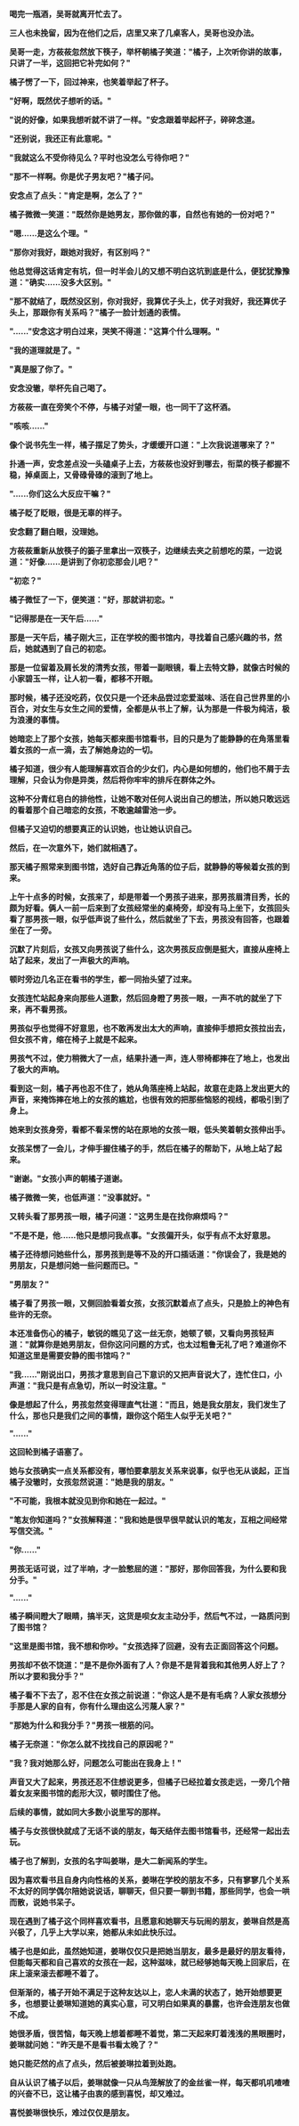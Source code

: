 <link rel="stylesheet" href="../../styles/text.css" />

**喝完一瓶酒，吴哥就离开忙去了。**

**三人也未挽留，因为在他们之后，店里又来了几桌客人，吴哥也没办法。**

**吴哥一走，方莜莜忽然放下筷子，举杯朝橘子笑道："橘子，上次听你讲的故事，只讲了一半，这回把它补完如何？"**

**橘子愣了一下，回过神来，也笑着举起了杯子。**

**"好啊，既然优子想听的话。"**

**"说的好像，如果我想听就不讲了一样。"安念跟着举起杯子，碎碎念道。**

**"还别说，我还正有此意呢。"**

**"我就这么不受你待见么？平时也没怎么亏待你吧？"**

**"那不一样啊。你是优子男友吧？"橘子问。**

**安念点了点头："肯定是啊，怎么了？"**

**橘子微微一笑道："既然你是她男友，那你做的事，自然也有她的一份对吧？"**

**"嗯......是这么个理。"**

**"那你对我好，跟她对我好，有区别吗？"**

**他总觉得这话肯定有坑，但一时半会儿的又想不明白这坑到底是什么，便犹犹豫豫道："确实......没多大区别。"**

**"那不就结了，既然没区别，你对我好，我算优子头上，优子对我好，我还算优子头上，那跟你有关系吗？"橘子一脸计划通的表情。**

**"......"安念这才明白过来，哭笑不得道："这算个什么理啊。"**

**"我的道理就是了。"**

**"真是服了你了。"**

**安念没辙，举杯先自己喝了。**

**方莜莜一直在旁笑个不停，与橘子对望一眼，也一同干了这杯酒。**

**"咳咳......"**

**像个说书先生一样，橘子摆足了势头，才缓缓开口道："上次我说道哪来了？"**

**扑通一声，安念差点没一头磕桌子上去，方莜莜也没好到哪去，衔菜的筷子都握不稳，掉桌面上，又骨碌骨碌的滚到了地上。**

**"......你们这么大反应干嘛？"**

**橘子眨了眨眼，很是无辜的样子。**

**安念翻了翻白眼，没理她。**

**方莜莜重新从放筷子的篓子里拿出一双筷子，边继续去夹之前想吃的菜，一边说道："好像......是讲到了你初恋那会儿吧？"**

**"初恋？"**

**橘子微怔了一下，便笑道："好，那就讲初恋。"**

**"记得那是在一天午后......"**

**那是一天午后，橘子刚大三，正在学校的图书馆内，寻找着自己感兴趣的书，然后，她就遇到了自己的初恋。**

**那是一位留着及肩长发的清秀女孩，带着一副眼镜，看上去特文静，就像古时候的小家碧玉一样，让人初一看，都移不开眼。**

**那时候，橘子还没吃药，仅仅只是一个还未品尝过恋爱滋味、活在自己世界里的小百合，对女生与女生之间的爱情，全都是从书上了解，认为那是一件极为纯洁，极为浪漫的事情。**

**她暗恋上了那个女孩，她每天都来图书馆看书，目的只是为了能静静的在角落里看着女孩的一点一滴，去了解她身边的一切。**

**橘子知道，很少有人能理解喜欢百合的少女们，内心是如何想的，他们也不屑于去理解，只会认为你是异类，然后将你牢牢的排斥在群体之外。**

**这种不分青红皂白的排他性，让她不敢对任何人说出自己的想法，所以她只敢远远的看着那个自己暗恋的女孩，不敢逾越雷池一步。**

**但橘子又迫切的想要真正的认识她，也让她认识自己。**

**然后，在一次意外下，她们就相遇了。**

**那天橘子照常来到图书馆，选好自己靠近角落的位子后，就静静的等候着女孩的到来。**

**上午十点多的时候，女孩来了，却是带着一个男孩子进来，那男孩眉清目秀，长的颇为好看。俩人一前一后来到了女孩经常坐的桌椅旁，却没有马上坐下，女孩回头看了那男孩一眼，似乎低声说了些什么，然后就坐了下去，男孩没有回答，也跟着坐在了一旁。**

**沉默了片刻后，女孩又向男孩说了些什么，这次男孩反应倒是挺大，直接从座椅上站了起来，发出了一声极大的声响。**

**顿时旁边几名正在看书的学生，都一同抬头望了过来。**

**女孩连忙站起身来向那些人道歉，然后回身瞪了男孩一眼，一声不吭的就坐了下来，再不看男孩。**

**男孩似乎也觉得不好意思，也不敢再发出太大的声响，直接伸手想把女孩拉出去，但女孩不肯，缩在椅子上就是不起来。**

**男孩气不过，使力稍微大了一点，结果扑通一声，连人带椅都摔在了地上，也发出了极大的声响。**

**看到这一刻，橘子再也忍不住了，她从角落座椅上站起，故意在走路上发出更大的声音，来掩饰摔在地上的女孩的尴尬，也很有效的把那些恼怒的视线，都吸引到了身上。**

**她来到女孩身旁，看都不看呆愣的站在原地的女孩一眼，低头笑着朝女孩伸出手。**

**女孩呆愣了一会儿，才伸手握住橘子的手，然后在橘子的帮助下，从地上站了起来。**

**"谢谢。"女孩小声的朝橘子道谢。**

**橘子微微一笑，也低声道："没事就好。"**

**又转头看了那男孩一眼，橘子问道："这男生是在找你麻烦吗？"**

**"不是不是，他......他只是想问我点事。"女孩偏开头，似乎有点不太好意思。**

**橘子还待想问她些什么，那男孩到是等不及的开口插话道："你误会了，我是她的男朋友，只是想问她一些问题而已。"**

**"男朋友？"**

**橘子看了男孩一眼，又侧回脸看着女孩，女孩沉默着点了点头，只是脸上的神色有些许的无奈。**

**本还准备伤心的橘子，敏锐的瞧见了这一丝无奈，她顿了顿，又看向男孩轻声道："就算你是她男朋友，但你这问问题的方式，也太过粗鲁无礼了吧？难道你不知道这里是需要安静的图书馆吗？"**

**"我......"刚说出口，男孩才意思到自己下意识的又把声音说大了，连忙住口，小声道："我只是有点急切，所以一时没注意。"**

**像是想起了什么，男孩忽然变得理直气壮道："而且，她是我女朋友，我们发生了什么，那也只是我们之间的事情，跟你这个陌生人似乎无关吧？"**

**"......"**

**这回轮到橘子语塞了。**

**她与女孩确实一点关系都没有，哪怕要拿朋友关系来说事，似乎也无从谈起，正当橘子没辙时，女孩忽然说道："她是我的朋友。"**

**"不可能，我根本就没见到你和她在一起过。"**

**"笔友你知道吗？"女孩解释道："我和她是很早很早就认识的笔友，互相之间经常写信交流。"**

**"你......"**

**男孩无话可说，过了半响，才一脸憋屈的道："那好，那你回答我，为什么要和我分手。"**

**"......"**

**橘子瞬间瞪大了眼睛，搞半天，这货是呗女友主动分手，然后气不过，一路质问到了图书馆？**

**"这里是图书馆，我不想和你吵。"女孩选择了回避，没有去正面回答这个问题。**

**男孩却不依不饶道："是不是你外面有了人？你是不是背着我和其他男人好上了？所以才要和我分手？"**

**橘子看不下去了，忍不住在女孩之前说道："你这人是不是有毛病？人家女孩想分手那是人家的自有，你有什么理由这么污蔑人家？"**

**"那她为什么和我分手？"男孩一根筋的问。**

**橘子无奈道："你怎么就不找找自己的原因呢？"**

**"我？我对她那么好，问题怎么可能出在我身上！"**

**声音又大了起来，男孩还忍不住想说更多，但橘子已经拉着女孩走远，一旁几个陪着女友来图书馆的彪形大汉，顿时围住了他。**

**后续的事情，就如同大多数小说里写的那样。**

**橘子与女孩很快就成了无话不谈的朋友，每天结伴去图书馆看书，还经常一起出去玩。**

**橘子也了解到，女孩的名字叫姜琳，是大二新闻系的学生。**

**因为喜欢看书且自身内向性格的关系，姜琳在学校的朋友不多，只有寥寥几个关系不太好的同学偶尔陪她说说话，聊聊天，但只要一聊到书籍，那些同学，也会一哄而散，说她书呆子。**

**现在遇到了橘子这个同样喜欢看书，且愿意和她聊天与玩闹的朋友，姜琳自然是高兴极了，几乎上大学以来，她都从未如此快乐过。**

**橘子也是如此，虽然她知道，姜琳仅仅只是把她当朋友，最多是最好的朋友看待，但能每天都和自己喜欢的女孩在一起，这种滋味，就已经够她每天晚上回家后，在床上滚来滚去都睡不着了。**

**但渐渐的，橘子开始不满足于这种友达以上，恋人未满的状态了，她开始想要更多，也想要让姜琳知道她的真实心意，可又明白如果真的暴露，也许会连朋友也做不成。**

**她很矛盾，很苦恼，每天晚上想着都睡不着觉，第二天起来盯着浅浅的黑眼圈时，姜琳就问她："昨天是不是看书看太晚了？"**

**她只能茫然的点了点头，然后被姜琳拉着到处跑。**

**自从认识了橘子以后，姜琳就像一只从鸟笼解放了的金丝雀一样，每天都叽叽喳喳的兴奋不已，这让橘子由衷的感到喜悦，却又难过。**

**喜悦姜琳很快乐，难过仅仅是朋友。**
